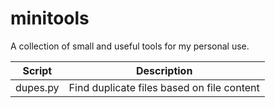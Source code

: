 minitools
=========

A collection of small and useful tools for my personal use.

Script   | Description
---------|-------------
dupes.py | Find duplicate files based on file content